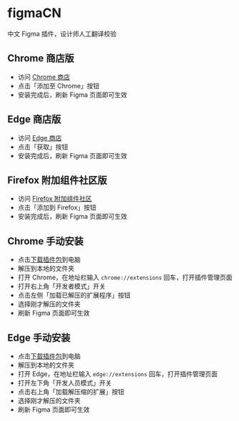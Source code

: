 # figmaCN

中文 Figma 插件，设计师人工翻译校验

## Chrome 商店版

* 访问 [Chrome 商店](https://chrome.google.com/webstore/detail/japkpjkpfdakpkbcehooampdjfgefndj)
* 点击「添加至 Chrome」按钮
* 安装完成后，刷新 Figma 页面即可生效

## Edge 商店版

* 访问 [Edge 商店](https://microsoftedge.microsoft.com/addons/detail/ogiidbjdjdppamedjpjdffjjdbnehgjc?hl=zh-CN)
* 点击「获取」按钮
* 安装完成后，刷新 Figma 页面即可生效

## Firefox 附加组件社区版

* 访问 [Firefox 附加组件社区](https://addons.mozilla.org/zh-CN/firefox/addon/figmacn/)
* 点击「添加到 Firefox」按钮
* 安装完成后，刷新 Figma 页面即可生效

## Chrome 手动安装

* 点击[下载插件包](https://github.com/Figma-Cool/figmaCN/releases)到电脑
* 解压到本地的文件夹
* 打开 Chrome，在地址栏输入 `chrome://extensions` 回车，打开插件管理页面
* 打开右上角「开发者模式」开关
* 点击左侧「加载已解压的扩展程序」按钮
* 选择刚才解压的文件夹
* 刷新 Figma 页面即可生效

## Edge 手动安装

* 点击[下载插件包](https://github.com/Figma-Cool/figmaCN/releases)到电脑
* 解压到本地的文件夹
* 打开 Edge，在地址栏输入 `edge://extensions` 回车，打开插件管理页面
* 打开左下角「开发人员模式」开关
* 点击右上角「加载解压缩的扩展」按钮
* 选择刚才解压的文件夹
* 刷新 Figma 页面即可生效
